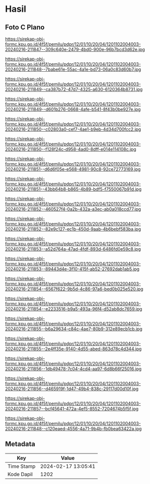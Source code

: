 # Hasil

## Foto C Plano

https://sirekap-obj-formc.kpu.go.id/4f5f/pemilu/pdpr/12/01/10/20/04/1201102004003-20240216-211847--309c640e-2479-4bd0-900e-96b7bcd3d62e.jpg

https://sirekap-obj-formc.kpu.go.id/4f5f/pemilu/pdpr/12/01/10/20/04/1201102004003-20240216-211848--7babe61e-55ac-4a1e-bd73-06a0c83d60b7.jpg

https://sirekap-obj-formc.kpu.go.id/4f5f/pemilu/pdpr/12/01/10/20/04/1201102004003-20240216-211849--ca387b72-47d7-4325-a630-6120364b8731.jpg

https://sirekap-obj-formc.kpu.go.id/4f5f/pemilu/pdpr/12/01/10/20/04/1201102004003-20240216-211849--d601b276-0668-4afe-b541-8f43b0be927e.jpg

https://sirekap-obj-formc.kpu.go.id/4f5f/pemilu/pdpr/12/01/10/20/04/1201102004003-20240216-211850--c02803a0-cef7-4ae1-b9eb-4d34d700fcc2.jpg

https://sirekap-obj-formc.kpu.go.id/4f5f/pemilu/pdpr/12/01/10/20/04/1201102004003-20240216-211850--f128f24c-d958-4ad0-8dff-e014e114108c.jpg

https://sirekap-obj-formc.kpu.go.id/4f5f/pemilu/pdpr/12/01/10/20/04/1201102004003-20240216-211851--d6d6f05e-e568-4981-90c8-92ce72773169.jpg

https://sirekap-obj-formc.kpu.go.id/4f5f/pemilu/pdpr/12/01/10/20/04/1201102004003-20240216-211851--43bb64b8-b865-4b89-bdf5-f7550067b91d.jpg

https://sirekap-obj-formc.kpu.go.id/4f5f/pemilu/pdpr/12/01/10/20/04/1201102004003-20240216-211852--460527f4-0a2b-432a-a3ec-ab0a018ccd77.jpg

https://sirekap-obj-formc.kpu.go.id/4f5f/pemilu/pdpr/12/01/10/20/04/1201102004003-20240216-211852--82e9c127-ec1b-450d-9aab-4b6bebf583ba.jpg

https://sirekap-obj-formc.kpu.go.id/4f5f/pemilu/pdpr/12/01/10/20/04/1201102004003-20240216-211853--a52d764a-47ad-4fdf-893d-6486fd0e59c8.jpg

https://sirekap-obj-formc.kpu.go.id/4f5f/pemilu/pdpr/12/01/10/20/04/1201102004003-20240216-211853--89443d4e-3f10-415f-ab52-27692dab1ab5.jpg

https://sirekap-obj-formc.kpu.go.id/4f5f/pemilu/pdpr/12/01/10/20/04/1201102004003-20240216-211854--6567f622-9b5d-4c86-97a6-bed0b025e520.jpg

https://sirekap-obj-formc.kpu.go.id/4f5f/pemilu/pdpr/12/01/10/20/04/1201102004003-20240216-211854--e2233516-b9a5-493a-96f4-d52ab8dc7659.jpg

https://sirekap-obj-formc.kpu.go.id/4f5f/pemilu/pdpr/12/01/10/20/04/1201102004003-20240216-211855--b6a29634-c84c-4ae7-80b9-312e89ecb1cb.jpg

https://sirekap-obj-formc.kpu.go.id/4f5f/pemilu/pdpr/12/01/10/20/04/1201102004003-20240216-211855--2e4ff35e-9140-4d55-abed-863d78c4d344.jpg

https://sirekap-obj-formc.kpu.go.id/4f5f/pemilu/pdpr/12/01/10/20/04/1201102004003-20240216-211856--1db49478-7c04-4cd4-aa97-6d8b66f25016.jpg

https://sirekap-obj-formc.kpu.go.id/4f5f/pemilu/pdpr/12/01/10/20/04/1201102004003-20240216-211856--d465919f-1d47-49b4-838c-29117d00d10f.jpg

https://sirekap-obj-formc.kpu.go.id/4f5f/pemilu/pdpr/12/01/10/20/04/1201102004003-20240216-211857--bcf45641-472a-4ef5-8552-7204674b5f5f.jpg

https://sirekap-obj-formc.kpu.go.id/4f5f/pemilu/pdpr/12/01/10/20/04/1201102004003-20240216-211848--c120eaed-4556-4a71-9b4b-fb0bea63422a.jpg


## Metadata

| Key        | Value               |
| ---------- | ------------------- |
| Time Stamp | 2024-02-17 13:05:41 |
| Kode Dapil | 1202                |



